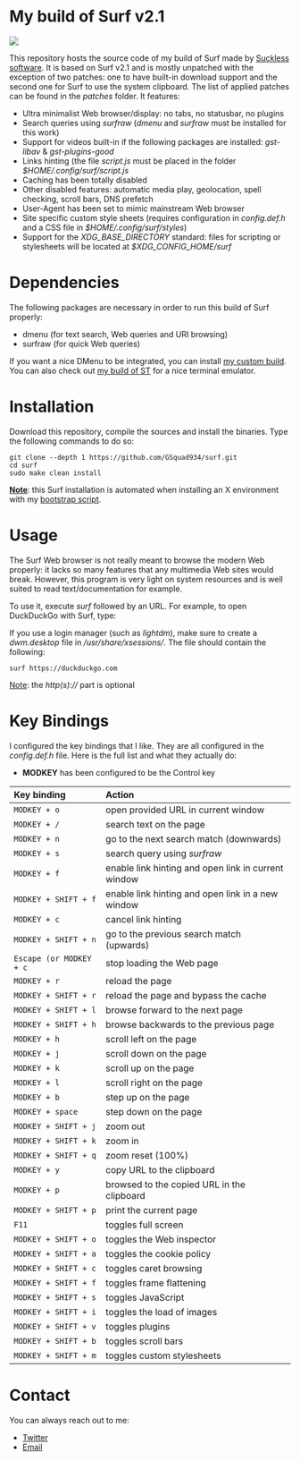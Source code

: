 # My build of Surf v2.1
![](https://i.postimg.cc/8PCDNyVn/screenshot-20210423-017.png)

This repository hosts the source code of my build of Surf made by [Suckless software](https://surf.suckless.org/). It is based on Surf v2.1 and is mostly unpatched with the exception of two patches: one to have built-in download support and the second one for Surf to use the system clipboard. The list of applied patches can be found in the *patches* folder. It features:

* Ultra minimalist Web browser/display: no tabs, no statusbar, no plugins
* Search queries using *surfraw* (*dmenu* and *surfraw* must be installed for this work)
* Support for videos built-in if the following packages are installed: *gst-libav* & *gst-plugins-good*
* Links hinting (the file *script.js* must be placed in the folder *$HOME/.config/surf/script.js*
* Caching has been totally disabled
* Other disabled features: automatic media play, geolocation, spell checking, scroll bars, DNS prefetch
* User-Agent has been set to mimic mainstream Web browser
* Site specific custom style sheets (requires configuration in *config.def.h* and a CSS file in *$HOME/.config/surf/styles*)
* Support for the *XDG_BASE_DIRECTORY* standard: files for scripting or stylesheets will be located at *$XDG_CONFIG_HOME/surf*

# Dependencies
The following packages are necessary in order to run this build of Surf properly:

* dmenu (for text search, Web queries and URI browsing)
* surfraw (for quick Web queries)

If you want a nice DMenu to be integrated, you can install [my custom build](https://github.com/GSquad934/dmenu). You can also check out [my build of ST](https://github.com/GSquad934/st) for a nice terminal emulator.

# Installation
Download this repository, compile the sources and install the binaries. Type the following commands to do so:

```
git clone --depth 1 https://github.com/GSquad934/surf.git
cd surf
sudo make clean install
```

<u>**Note**</u>: this Surf installation is automated when installing an X environment with my [bootstrap script](https://github.com/GSquad934/bootstrap).

# Usage
The Surf Web browser is not really meant to browse the modern Web properly: it lacks so many features that any multimedia Web sites would break. However, this program is very light on system resources and is well suited to read text/documentation for example.

To use it, execute *surf* followed by an URL. For example, to open DuckDuckGo with Surf, type:

If you use a login manager (such as *lightdm*), make sure to create a *dwm.desktop* file in */usr/share/xsessions/*. The file should contain the following:

```
surf https://duckduckgo.com
```

<u>Note</u>: the *http(s)://* part is optional

# Key Bindings
I configured the key bindings that I like. They are all configured in the *config.def.h* file. Here is the full list and what they actually do:

* **MODKEY** has been configured to be the Control key

| Key binding | Action |
| :--- | :--- |
| `MODKEY + o` | open provided URL in current window |
| `MODKEY + /` | search text on the page |
| `MODKEY + n` | go to the next search match (downwards) |
| `MODKEY + s` | search query using *surfraw* |
| `MODKEY + f` | enable link hinting and open link in current window |
| `MODKEY + SHIFT + f` | enable link hinting and open link in a new window |
| `MODKEY + c` | cancel link hinting |
| `MODKEY + SHIFT + n` | go to the previous search match (upwards) |
| `Escape (or MODKEY + c` | stop loading the Web page |
| `MODKEY + r` | reload the page |
| `MODKEY + SHIFT + r` | reload the page and bypass the cache |
| `MODKEY + SHIFT + l` | browse forward to the next page |
| `MODKEY + SHIFT + h` | browse backwards to the previous page |
| `MODKEY + h` | scroll left on the page |
| `MODKEY + j` | scroll down on the page |
| `MODKEY + k` | scroll up on the page |
| `MODKEY + l` | scroll right on the page |
| `MODKEY + b` | step up on the page |
| `MODKEY + space` | step down on the page |
| `MODKEY + SHIFT + j` | zoom out |
| `MODKEY + SHIFT + k` | zoom in |
| `MODKEY + SHIFT + q` | zoom reset (100%) |
| `MODKEY + y` | copy URL to the clipboard |
| `MODKEY + p` | browsed to the copied URL in the clipboard |
| `MODKEY + SHIFT + p` | print the current page |
| `F11` | toggles full screen |
| `MODKEY + SHIFT + o` | toggles the Web inspector |
| `MODKEY + SHIFT + a` | toggles the cookie policy |
| `MODKEY + SHIFT + c` | toggles caret browsing |
| `MODKEY + SHIFT + f` | toggles frame flattening |
| `MODKEY + SHIFT + s` | toggles JavaScript |
| `MODKEY + SHIFT + i` | toggles the load of images |
| `MODKEY + SHIFT + v` | toggles plugins |
| `MODKEY + SHIFT + b` | toggles scroll bars |
| `MODKEY + SHIFT + m` | toggles custom stylesheets |

# Contact
You can always reach out to me:

* [Twitter](https://twitter.com/gaetanict)
* [Email](mailto:gaetan@ictpourtous.com)
